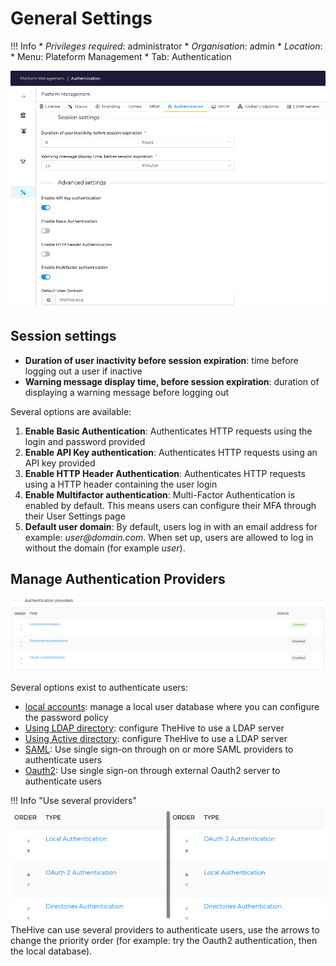 # General Settings

!!! Info
    * _Privileges required_: administrator
    * _Organisation_: admin
    * _Location_: 
        * Menu: Plateform Management
        * Tab: Authentication

![](../../images/administration-guides/authentication/administrator-authentication-view.png)


## Session settings

* **Duration of user inactivity before session expiration**: time before logging out a user if inactive
* **Warning message display time, before session expiration**: duration of displaying a warning message before logging out 

Several options are available:

1. **Enable Basic Authentication**: Authenticates HTTP requests using the login and password provided
2. **Enable API Key authentication**: Authenticates HTTP requests using an API key provided
3. **Enable HTTP Header Authentication**: Authenticates HTTP requests using a HTTP header containing the user login
4. **Enable Multifactor authentication**: Multi-Factor Authentication is enabled by default. This means users can configure their MFA through their User Settings page
5. **Default user domain**: By default, users log in with an email address for example: _user@domain.com_. When set up, users are allowed to log in without the domain (for example _user_).


## Manage Authentication Providers
![](../../images/administration-guides/authentication/authentication-providers-list.png)

Several options exist to authenticate users: 

- [local accounts](local.md): manage a local user database where you can configure the password policy
- [Using LDAP directory](ldap.md): configure TheHive to use a LDAP server 
- [Using Active directory](ad.md): configure TheHive to use a LDAP server
- [SAML](saml.md): Use single sign-on through on or more SAML providers to authenticate users
- [Oauth2](oauth2.md): Use single sign-on through external Oauth2 server to authenticate users

!!! Info "Use several providers"
    ![](../../images/administration-guides/authentication/authentication-proviers-order.png)
    TheHive can use several providers to authenticate users, use the arrows to change the priority order (for example: try the Oauth2 authentication, then the local database).